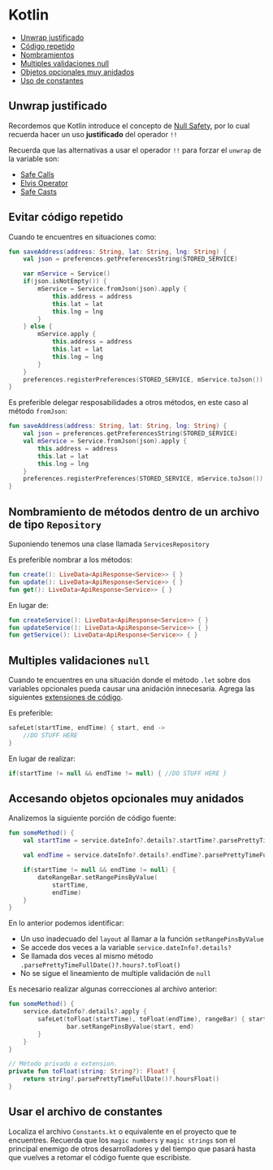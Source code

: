 Kotlin
============

* [Unwrap justificado](#unwrap-justificado)
* [Código repetido](#evitar-codigo-repetido)
* [Nombramientos](#nombramientos)
* [Multiples validaciones null](#multiples-validacione-snull)
* [Objetos opcionales muy anidados](#accesando-objetos-opcionales-muy-anidados)
* [Uso de constantes](#usar-el-archivo-de-constantes)

Unwrap justificado
------------

Recordemos que Kotlin introduce el concepto de [Null Safety](https://kotlinlang.org/docs/reference/null-safety.html), por lo cual recuerda hacer un uso **justificado** del operador `!!`

Recuerda que las alternativas a usar el operador `!!` para forzar el `unwrap` de la variable son:

* [Safe Calls](https://kotlinlang.org/docs/reference/null-safety.html#safe-calls)
* [Elvis Operator](https://kotlinlang.org/docs/reference/null-safety.html#elvis-operator)
* [Safe Casts](https://kotlinlang.org/docs/reference/null-safety.html#safe-casts)

Evitar código repetido
------------

Cuando te encuentres en situaciones como:

```kotlin
fun saveAddress(address: String, lat: String, lng: String) {
    val json = preferences.getPreferencesString(STORED_SERVICE)

    var mService = Service()
    if(json.isNotEmpty()) {
        mService = Service.fromJson(json).apply {
            this.address = address
            this.lat = lat
            this.lng = lng
        }
    } else {
        mService.apply {
            this.address = address
            this.lat = lat
            this.lng = lng
        }
    }
    preferences.registerPreferences(STORED_SERVICE, mService.toJson())
}

```

Es preferible delegar resposabilidades a otros métodos, en este caso al método `fromJson`:

```kotlin
fun saveAddress(address: String, lat: String, lng: String) {
    val json = preferences.getPreferencesString(STORED_SERVICE)
    val mService = Service.fromJson(json).apply {
        this.address = address
        this.lat = lat
        this.lng = lng
    }
    preferences.registerPreferences(STORED_SERVICE, mService.toJson())
}
```

Nombramiento de métodos dentro de un archivo de tipo `Repository`
------------

Suponiendo tenemos una clase llamada `ServicesRepository`

Es preferible nombrar a los métodos:

```kotlin
fun create(): LiveData<ApiResponse<Service>> { }
fun update(): LiveData<ApiResponse<Service>> { }
fun get(): LiveData<ApiResponse<Service>> { }
```

En lugar de:

```kotlin
fun createService(): LiveData<ApiResponse<Service>> { }
fun updateService(): LiveData<ApiResponse<Service>> { }
fun getService(): LiveData<ApiResponse<Service>> { }
```

Multiples validaciones `null`
-----

Cuando te encuentres en una situación donde el método `.let` sobre dos variables opcionales pueda causar una anidación innecesaria. Agrega las siguientes [extensiones de código](https://gist.github.com/LuisBurgos/1510ad0bfbab23d65f4a14f30736b67f).

Es preferible:

```kotlin
safeLet(startTime, endTime) { start, end ->
    //DO STUFF HERE
}
```

En lugar de realizar:

```kotlin
if(startTime != null && endTime != null) { //DO STUFF HERE }
```

Accesando objetos opcionales muy anidados
-------

Analizemos la siguiente porción de código fuente:

```kotlin
fun someMethod() {
    val startTime = service.dateInfo?.details?.startTime?.parsePrettyTimeFullDate()?.hours?.toFloat()

    val endTime = service.dateInfo?.details?.endTime?.parsePrettyTimeFullDate()?.hours?.toFloat()

    if(startTime != null && endTime != null) {
        dateRangeBar.setRangePinsByValue(
            startTime,
            endTime)
    }
}
```

En lo anterior podemos identificar:

* Un uso inadecuado del `layout` al llamar a la función `setRangePinsByValue`
* Se accede dos veces a la variable `service.dateInfo?.details?`
* Se llamada dos veces al mismo método `.parsePrettyTimeFullDate()?.hours?.toFloat()`
* No se sigue el lineamiento de multiple validación de `null`

Es necesario realizar algunas correcciones al archivo anterior:

```kotlin
fun someMethod() {
    service.dateInfo?.details?.apply {
        safeLet(toFloat(startTime), toFloat(endTime), rangeBar) { start, end, bar ->
                bar.setRangePinsByValue(start, end)
        }
    }
}

// Método privado o extension.
private fun toFloat(string: String?): Float? {
    return string?.parsePrettyTimeFullDate()?.hoursFloat()
}
```

Usar el archivo de constantes
-------

Localiza el archivo `Constants.kt` o equivalente en el proyecto que te encuentres.
Recuerda que los `magic numbers` y `magic strings` son el principal enemigo de otros desarrolladores y del tiempo que pasará hasta que vuelves a retomar el código fuente que escribiste.